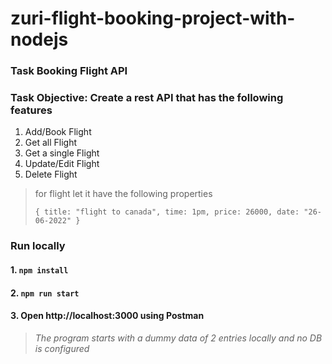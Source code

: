 # zuri-flight-booking-project-with-nodejs

### Task Booking Flight API

### Task Objective: Create a rest API that has the following features

1. Add/Book Flight
2. Get all Flight
3. Get a single Flight
4. Update/Edit Flight
5. Delete Flight

> for flight let it have the following properties
> 
> `{ title: "flight to canada", time: 1pm, price: 26000, date: "26-06-2022" }`

### Run locally

#### 1. `npm install`

#### 2. `npm run start`

#### 3. Open http://localhost:3000 using Postman

> _The program starts with a dummy data of 2 entries locally and no DB is configured_
